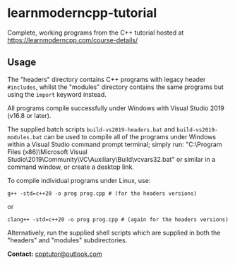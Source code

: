 # learnmoderncpp-tutorial

Complete, working programs from the C++ tutorial hosted at https://learnmoderncpp.com/course-details/

## Usage

The "headers" directory contains C++ programs with legacy header `#includes`,
whilst the "modules" directory contains the same programs but using the `import` keyword instead.

All programs compile successfully under Windows with Visual Studio 2019 (v16.8 or later).

The supplied batch scripts `build-vs2019-headers.bat` and
`build-vs2019-modules.bat` can be used to compile all of the programs under
Windows within a Visual Studio command prompt terminal; simply run:
"C:\Program Files (x86)\Microsoft Visual Studio\2019\Community\VC\Auxiliary\Build\vcvars32.bat"
or similar in a command window, or create a desktop link.

To compile individual programs under Linux, use:

```
g++ -std=c++20 -o prog prog.cpp # (for the headers versions)
```

or
```
clang++ -std=c++20 -o prog prog.cpp # (again for the headers versions)
```

Alternatively, run the supplied shell scripts which are supplied in both the "headers" and "modules" subdirectories.

**Contact:** cpptutor@outlook.com

